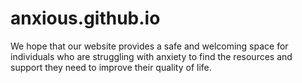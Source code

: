 # anxious.github.io
We hope that our website provides a safe and welcoming space for individuals who are struggling with anxiety to find the resources and support they need to improve their quality of life.
